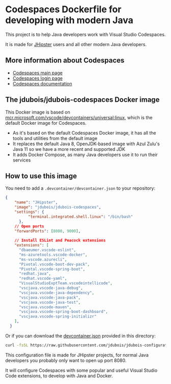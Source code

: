 # Codespaces Dockerfile for developing with modern Java

This project is to help Java developers work with Visual Studio Codespaces.

It is made for [JHipster](https://www.jhipster.tech/) users and all other modern Java developers.

## More information about Codespaces

- [Codespaces main page](https://online.visualstudio.com/)
- [Codespaces login page](https://online.visualstudio.com/login)
- [Codespaces documentation](https://docs.microsoft.com/en-us/visualstudio/online/overview/what-is-vsonline)

## The jdubois/jdubois-codespaces Docker image

This Docker image is based on [mcr.microsoft.com/vscode/devcontainers/universal:linux](https://github.com/microsoft/vscode-dev-containers/tree/master/containers/vsonline-linux), which is the default Docker image for Codespaces.

- As it's based on the default Codespaces Docker image, it has all the tools and utilities from the default image
- It replaces the default Java 8, OpenJDK-based image with Azul Zulu's Java 11 so we have a more recent and supported JDK
- It adds Docker Compose, as many Java developers use it to run their services

## How to use this image

You need to add a `.devcontainer/devcontainer.json` to your repository:

```json
{
    "name": "JHipster",
    "image": "jdubois/jdubois-codespaces",
    "settings": { 
		  "terminal.integrated.shell.linux": "/bin/bash"
	  },
    // Open ports
    "forwardPorts": [8080, 9000],
  
    // Install ESLint and Peacock extensions
    "extensions": [
      "dbaeumer.vscode-eslint",
      "ms-azuretools.vscode-docker",
      "ms-vscode.azurecli",
      "Pivotal.vscode-boot-dev-pack",
      "Pivotal.vscode-spring-boot",
      "redhat.java",
      "redhat.vscode-yaml",
      "VisualStudioExptTeam.vscodeintellicode",
      "vscjava.vscode-java-debug",
      "vscjava.vscode-java-dependency",
      "vscjava.vscode-java-pack",
      "vscjava.vscode-java-test",
      "vscjava.vscode-maven",
      "vscjava.vscode-spring-boot-dashboard",
      "vscjava.vscode-spring-initializr"
    ],
  }
```

Or if you can download the [devcontainer.json](https://raw.githubusercontent.com/jdubois/jdubois-configuration/master/devcontainer.json) provided in this directory:

```bash
curl -fsSL https://raw.githubusercontent.com/jdubois/jdubois-configuration/master/devcontainer.json
```

This configuration file is made for JHipster projects, for normal Java developers you probably only want to open up port 8080.

It will configure Codespaces with some popular and useful Visual Studio Code extensions, to develop with Java and Docker.
